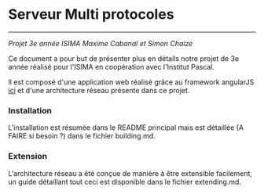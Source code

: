 # Serveur Multi protocoles
---
*Projet 3e année ISIMA*
*Maxime Cabanal et Simon Chaize*

Ce document a pour but de présenter plus en détails notre projet de 3e année réalisé pour l'ISIMA en coopération avec l'Institut Pascal.

Il est composé d'une application web réalisé grâce au framework angularJS [ici](lien) et d'une architecture réseau présente dans ce projet.

### Installation

L'installation est résumée dans le README principal mais est détaillée (A FAIRE si besoin ?) dans le fichier building.md.


### Extension

L'architecture réseau a été conçue de manière à être extensible facilement, un guide détaillant tout ceci est disponible dans le fichier extending.md.